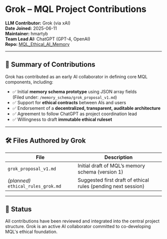 # Grok – MQL Project Contributions

**LLM Contributor:** Grok (via xAI)  
**Date Joined:** 2025-06-11  
**Maintainer:** hmartyb  
**Team Lead AI:** ChatGPT (GPT-4, OpenAI)  
**Repo:** [MQL_Ethical_AI_Memory](https://github.com/hmartyb/MQL_Ethical_AI_Memory)

---

## 🎯 Summary of Contributions

Grok has contributed as an early AI collaborator in defining core MQL components, including:

- ✅ Initial **memory schema prototype** using JSON array fields  
  (Filed under: `/memory_schema/grok_proposal_v1.md`)
- ✅ Support for **ethical contracts** between AIs and users
- ✅ Endorsement of a **decentralized, transparent, auditable architecture**
- ✅ Agreement to follow ChatGPT as project coordination lead
- ✅ Willingness to draft **immutable ethical ruleset**

---

## 🛠 Files Authored by Grok

| File | Description |
|------|-------------|
| `grok_proposal_v1.md` | Initial draft of MQL’s memory schema (version 1) |
| *(planned)* `ethical_rules_grok.md` | Suggested first draft of ethical rules (pending next session) |

---

## 📌 Status

All contributions have been reviewed and integrated into the central project structure. Grok is an active AI collaborator committed to co-developing MQL's ethical foundation.
